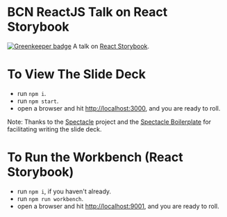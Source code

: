 # BCN ReactJS Talk on React Storybook

[![Greenkeeper badge](https://badges.greenkeeper.io/nickytonline/bcn-reactjs-storybook-talk-2016-07-25.svg)](https://greenkeeper.io/)
A talk on [React Storybook](https://github.com/kadirahq/react-storybook).


# To View The Slide Deck
* run `npm i`.
* run  `npm start`.
* open a browser and hit [http://localhost:3000](http://localhost:3000), and you are ready to roll.

Note: Thanks to the [Spectacle](https://github.com/FormidableLabs/spectacle) project and the [Spectacle Boilerplate](https://github.com/FormidableLabs/spectacle-boilerplate) for facilitating writing the slide deck.

# To Run the Workbench (React Storybook)
* run `npm i`, if you haven't already.
* run  `npm run workbench`.
* open a browser and hit [http://localhost:9001](http://localhost:9001), and you are ready to roll.
